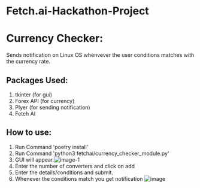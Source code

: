 # Fetch.ai-Hackathon-Project

# Currency Checker:
Sends notification on Linux OS whenvever the user conditions matches with the currency rate.


## Packages Used:
1. tkinter (for gui)
2. Forex API (for currency)
3. Plyer (for sending notification)  
4. Fetch AI


## How to use:
1. Run Command 'poetry install'
2. Run Command 'python3 fetchai/currency_checker_module.py'
3. GUI will appear.![image-1](https://github.com/shubh220922/Fetch.ai-Hackathon-Project/assets/90137881/d97810a7-0e31-4818-b4c4-333d571b1c95)
4. Enter the number of converters and click on add
5. Enter the details/conditions and submit.
6. Whenever the conditions match you get notification
![image](https://github.com/shubh220922/Fetch.ai-Hackathon-Project/assets/90137881/1c262ed8-6027-4245-b81c-3bbedd210d05)